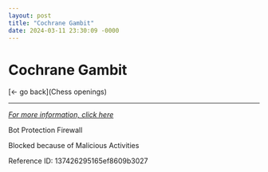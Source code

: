 ```yaml
---
layout: post
title: "Cochrane Gambit"
date: 2024-03-11 23:30:09 -0000
---
```

Cochrane Gambit
==============

[<- go back](Chess openings)
***
*[For more information, click here](https://www.thechesswebsite.com/cochrane-gambit/)*

Bot Protection Firewall

Blocked because of Malicious Activities

Reference ID: 137426295165ef8609b3027


